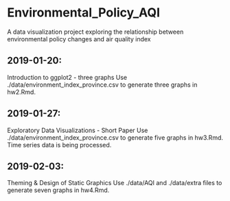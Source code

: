 # Environmental_Policy_AQI
A data visualization project exploring the relationship between environmental policy changes and air quality index


## 2019-01-20:
Introduction to ggplot2 - three graphs
Use ./data/environment_index_province.csv to generate three graphs in hw2.Rmd.


## 2019-01-27:
Exploratory Data Visualizations - Short Paper
Use ./data/environment_index_province.csv to generate five graphs in hw3.Rmd.
Time series data is being processed.


## 2019-02-03:
Theming & Design of Static Graphics
Use ./data/AQI and ./data/extra files to generate seven graphs in hw4.Rmd.
